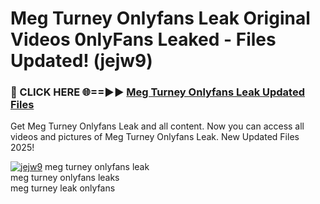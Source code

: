 # Meg Turney Onlyfans Leak Original Videos 0nlyFans Leaked - Files Updated! (jejw9)

<h3>🔴 CLICK HERE 🌐==►► <a href="https://tinyurl.com/x26r9saj" rel="nofollow">Meg Turney Onlyfans Leak Updated Files</a></h3>

Get Meg Turney Onlyfans Leak and all content. Now you can access all videos and pictures of Meg Turney Onlyfans Leak. New Updated Files 2025!

[![jejw9](https://i.imgur.com/LkgZPqh.gif)](https://tinyurl.com/x26r9saj)
meg turney onlyfans leak<br>
meg turney onlyfans leaks<br>
meg turney leak onlyfans